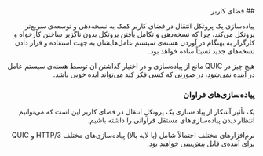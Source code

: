 <div dir="rtl">
## فضای کاربر

پیاده‌سازی یک پروتکل انتقال در فضای کاربر کمک به نسخه‌دهی و توسعه‌ی سریع‌تر پروتکل می‌کند، چرا که نسخه‌دهی و تکامل یافتن پروتکل بدون ناگزیر ساختن کارخواه و کارگزار به بهنگام در آوردن هسته‌‌ی سیستم عامل‌هایشان به جهت استفاده و قرار دادن نسخه‌های جدید نسبتاً ساده خواهد بود.

هیچ چیز در QUIC مانع از پیاده‌سازی و در اختیار گذاشتن آن توسط هسته‌ی سیستم عامل در آینده نمی‌شود، در صورتی که کسی فکر کند می‌تواند ایده خوبی باشد.

### پیاده‌سازی‌های فراوان

یک تأثیر آشکار از پیاده‌سازی یک پروتکلِ انتقال در فضای کاربر این است که می‌توانیم انتظار دیدن پیاده‌سازی‌های مستقل فراوانی را داشته باشیم.

نرم‌افزار‌های مختلف احتمالاً شامل (یا لایه‌ بالا) پیاده‌سازی‌های مختلف HTTP/3 و QUIC برای آینده‌ی قابل پیش‌بینی خواهند بود.
</div>
